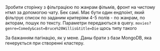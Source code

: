 

Зробити сторінку з фільтрацією по жанрам фільмів, фронт на чистому нтмл за допомогою чату.
Бек самі. Має бути один ендпоінт, який фільтрує список по заданим критеріям 4-5 полів - по жанрам, по акторам, пошук по тексту.
Параметри передаються в query. ```movies?genre=Comedy&cast=Bruce%20Willis&title=Die```  щось типу такого

За бажанням пагінацію, як у мене. 
Даны брати з бази MongoDB, яка генерується при створенні кластеру.